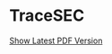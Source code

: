 # TraceSEC

[Show Latest PDF Version](https://git.se.uni-hannover.de/projekte/tracesec/-/jobs/artifacts/master/download?job=build)